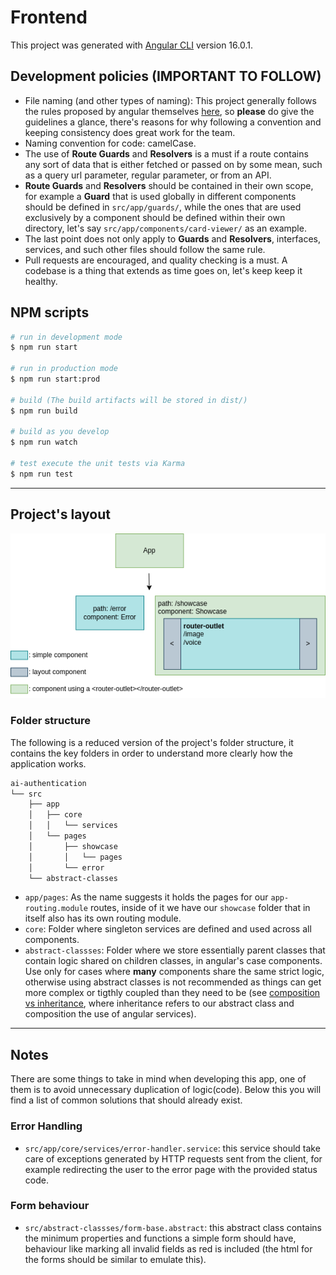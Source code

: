 # Frontend

This project was generated with [Angular CLI](https://github.com/angular/angular-cli) version 16.0.1.

## Development policies (**IMPORTANT TO FOLLOW**)

* File naming (and other types of naming): This project generally follows the rules proposed by angular themselves [here](https://angular.io/guide/styleguide#naming), so **please** do give the guidelines a glance, there's reasons for why following a convention and keeping consistency does great work for the team.
* Naming convention for code: camelCase.
* The use of **Route Guards** and **Resolvers** is a must if a route contains any sort of data that is either fetched or passed on by some mean, such as a query url parameter, regular parameter, or from an API.
* **Route Guards** and **Resolvers** should be contained in their own scope, for example a **Guard** that is used globally in different components should be defined in `src/app/guards/`, while the ones that are used exclusively by a component should be defined within their own directory, let's say `src/app/components/card-viewer/` as an example.
* The last point does not only apply to **Guards** and **Resolvers**, interfaces, services, and such other files should follow the same rule.
* Pull requests are encouraged, and quality checking is a must. A codebase is a thing that extends as time goes on, let's keep keep it healthy.

## NPM scripts

```bash
# run in development mode
$ npm run start

# run in production mode
$ npm run start:prod

# build (The build artifacts will be stored in dist/)
$ npm run build

# build as you develop
$ npm run watch

# test execute the unit tests via Karma
$ npm run test
```

---

## Project's layout

![AI-Auth](./docs/ai-auth.png)

### Folder structure

The following is a reduced version of the project's folder structure, it contains the key folders in order to understand more clearly how the application works.

```bash
ai-authentication
└── src
    ├── app
    │   ├── core
    │   │   └── services
    │   └── pages
    │       ├── showcase
    │       │   └── pages
    │       └── error
    └── abstract-classes
```

* `app/pages`: As the name suggests it holds the pages for our `app-routing.module` routes, inside of it we have our `showcase` folder that in itself also has its own routing module.
* `core`: Folder where singleton services are defined and used across all components.
* `abstract-classses`: Folder where we store essentially parent classes that contain logic shared on children classes, in angular's case components. Use only for cases where **many** components share the same strict logic, otherwise using abstract classes is not recommended as things can get more complex or tigthly coupled than they need to be (see [composition vs inheritance](https://www.digitalocean.com/community/tutorials/composition-vs-inheritance), where inheritance refers to our abstract class and composition the use of angular services).

---
## Notes

There are some things to take in mind when developing this app, one of them is to avoid unnecessary duplication of logic(code). Below this you will find a list of common solutions that should already exist.

### Error Handling

* `src/app/core/services/error-handler.service`: this service should take care of exceptions generated by HTTP requests sent from the client, for example redirecting the user to the error page with the provided status code.

### Form behaviour

* `src/abstract-classses/form-base.abstract`: this abstract class contains the minimum properties and functions a simple form should have, behaviour like marking all invalid fields as red is included (the html for the forms should be similar to emulate this). 